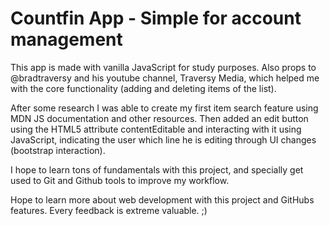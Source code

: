 # Countfin App - Simple for account management

This app is made with vanilla JavaScript for study purposes. Also props to @bradtraversy and his youtube channel, Traversy Media, which helped me with the core functionality (adding and deleting items of the list).

After some research I was able to create my first item search feature using MDN JS documentation and other resources. Then added an edit button using the HTML5 attribute contentEditable and interacting with it using JavaScript, indicating the user which line he is editing through UI changes (bootstrap interaction).

I hope to learn tons of fundamentals with this project, and specially get used to Git and Github tools to improve my workflow.

Hope to learn more about web development with this project and GitHubs features. Every feedback is extreme valuable.
;)
